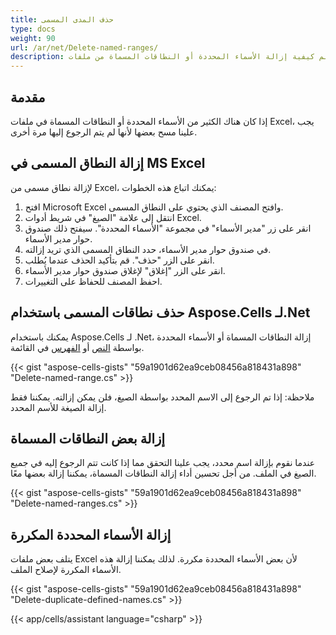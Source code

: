 ```yaml
---
title: حذف المدى المسمى
type: docs
weight: 90
url: /ar/net/Delete-named-ranges/
description: يمكنك تعلم كيفية إزالة الأسماء المحددة أو النطاقات المسماة من ملفات Excel أو OpenOffice باستخدام Aspose.Cells لـ .Net .
---
```


## **مقدمة**
إذا كان هناك الكثير من الأسماء المحددة أو النطاقات المسماة في ملفات Excel، يجب علينا مسح بعضها لأنها لم يتم الرجوع إليها مرة أخرى.

## **إزالة النطاق المسمى في MS Excel**

لإزالة نطاق مسمى من Excel، يمكنك اتباع هذه الخطوات:
1. افتح Microsoft Excel وافتح المصنف الذي يحتوي على النطاق المسمى.
2. انتقل إلى علامة "الصيغ" في شريط أدوات Excel.
3. انقر على زر "مدير الأسماء" في مجموعة "الأسماء المحددة". سيفتح ذلك صندوق حوار مدير الأسماء.
4. في صندوق حوار مدير الأسماء، حدد النطاق المسمى الذي تريد إزالته.
5. انقر على الزر "حذف". قم بتأكيد الحذف عندما يُطلب.
6. انقر على الزر "إغلاق" لإغلاق صندوق حوار مدير الأسماء.
7. احفظ المصنف للحفاظ على التغييرات.


## **حذف نطاقات المسمى باستخدام Aspose.Cells لـ.Net**
يمكنك باستخدام Aspose.Cells لـ .Net، إزالة النطاقات المسماة أو الأسماء المحددة بواسطة [النص](https://reference.aspose.com/cells/net/aspose.cells/namecollection/remove/#remove) أو [الفهرس](https://reference.aspose.com/cells/net/aspose.cells/namecollection/removeat/#removeat) في القائمة.

{{< gist "aspose-cells-gists" "59a1901d62ea9ceb08456a818431a898" "Delete-named-range.cs" >}}

ملاحظة: إذا تم الرجوع إلى الاسم المحدد بواسطة الصيغ، فلن يمكن إزالته. يمكننا فقط إزالة الصيغة للأسم المحدد.

## **إزالة بعض النطاقات المسماة**
عندما نقوم بإزالة اسم محدد، يجب علينا التحقق مما إذا كانت تتم الرجوع إليه في جميع الصيغ في الملف.
من أجل تحسين أداء إزالة النطاقات المسماة، يمكننا إزالة بعضها معًا.

{{< gist "aspose-cells-gists" "59a1901d62ea9ceb08456a818431a898" "Delete-named-ranges.cs" >}}

## **إزالة الأسماء المحددة المكررة**
يتلف بعض ملفات Excel لأن بعض الأسماء المحددة مكررة. لذلك يمكننا إزالة هذه الأسماء المكررة لإصلاح الملف.

{{< gist "aspose-cells-gists" "59a1901d62ea9ceb08456a818431a898" "Delete-duplicate-defined-names.cs" >}}



{{< app/cells/assistant language="csharp" >}}
